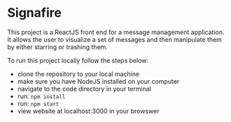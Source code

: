 # Signafire
This project is a ReactJS front end for a message management application. It allows the user to visualize a set of messages 
and then manipulate them by either starring or trashing them.

To run this project locally follow the steps below:
* clone the repository to your local machine
* make sure you have NodeJS installed on your computer
* navigate to the code directory in your terminal
* run: `npm install`
* run: `npm start`
* view website at localhost:3000 in your browswer
